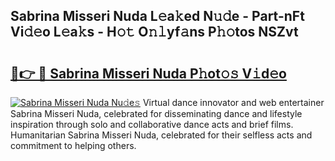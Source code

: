 ## Sabrina Misseri Nuda L𝚎a𝚔ed N𝚞𝚍e - Part-nFt Vi𝚍𝚎o L𝚎a𝚔s - H𝚘𝚝 O𝚗𝚕yf𝚊ns P𝚑𝚘tos NSZvt

# <h2><a href="http://kfewow6.oniu.top/?m=Sabrina+Misseri+Nuda">🔗👉 🔴 Sabrina Misseri Nuda P𝚑ot𝚘𝚜 V𝚒d𝚎o</a></h2>

[![Sabrina Misseri Nuda Nu𝚍e𝚜](https://i.imgur.com/0qMVB7G.gif)](http://kfewow6.oniu.top/?m=Sabrina+Misseri+Nuda)
Virtual dance innovator and web entertainer Sabrina Misseri Nuda, celebrated for disseminating dance and lifestyle inspiration through solo and collaborative dance acts and brief films. Humanitarian Sabrina Misseri Nuda, celebrated for their selfless acts and commitment to helping others.  
